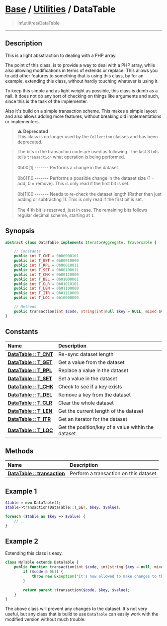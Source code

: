 # [Base](base.md) / [Utilities](util.md) / DataTable
 > im\util\res\DataTable
____

## Description
This is a light absstraction to dealing with a PHP array.

The point of this class, is to provide a way to deal with a PHP array,
while also allowing modifications in terms of extends or replace.
This allows you to add other features to something that is using this class,
by for an example, extending this class, without hardly touching whatever is using it.

To keep this simple and as light weight as possible, this class
is dumb as a nail. It does not do any sort of checking on things like
arguments and such, since this is the task of the implementer.

Also it's build on a simple transaction scheme. This makes a simple layout
and also allows adding more features, without breaking old implementations or implementers.

> :warning: **Deprecated**  
> This class is no longer used by the `Collection` classes and has been deprecated.  

 > The bits in the transaction code are used as following. The last 3 bits tells `transaction` what operation is being performed.<br /><br />0b00[1] ------- Performs a change in the dataset<br /><br />0b0[1]0 ------- Performs a possible change in the dataset size (1 = add, 0 = remove). This is only read if the first bit is set.<br /><br />0b[1]00 ------- Needs to re-check the dataset length (Rather than just adding or subtracting 1). This is only read if the first bit is set.<br /><br />The 4'th bit is reserved, just in case. The remaining bits follows regular decimal scheme, starting at `1`.  

## Synopsis
```php
abstract class DataTable implements IteratorAggregate, Traversable {

    // Constants
    public int T_CNT = 0b00000101
    public int T_GET = 0b00010000
    public int T_RPL = 0b00010011
    public int T_SET = 0b00100011
    public int T_CHK = 0b00110000
    public int T_DEL = 0b01000001
    public int T_CLR = 0b01010101
    public int T_LEN = 0b01100000
    public int T_ITR = 0b01110000
    public int T_LOC = 0b10000000

    // Methods
    public transaction(int $code, string|int|null $key = NULL, mixed $value = NULL): mixed
}
```

## Constants
| Name | Description |
| :--- | :---------- |
| [__DataTable&nbsp;::&nbsp;T\_CNT__](util-DataTable-prop_T_CNT.md) | Re-sync dataset length |
| [__DataTable&nbsp;::&nbsp;T\_GET__](util-DataTable-prop_T_GET.md) | Get a value from the dataset |
| [__DataTable&nbsp;::&nbsp;T\_RPL__](util-DataTable-prop_T_RPL.md) | Replace a value in the dataset |
| [__DataTable&nbsp;::&nbsp;T\_SET__](util-DataTable-prop_T_SET.md) | Set a value in the dataset |
| [__DataTable&nbsp;::&nbsp;T\_CHK__](util-DataTable-prop_T_CHK.md) | Check to see if a key exists |
| [__DataTable&nbsp;::&nbsp;T\_DEL__](util-DataTable-prop_T_DEL.md) | Remove a key from the dataset |
| [__DataTable&nbsp;::&nbsp;T\_CLR__](util-DataTable-prop_T_CLR.md) | Clear the whole dataset |
| [__DataTable&nbsp;::&nbsp;T\_LEN__](util-DataTable-prop_T_LEN.md) | Get the current length of the dataset |
| [__DataTable&nbsp;::&nbsp;T\_ITR__](util-DataTable-prop_T_ITR.md) | Get an iterator for the dataset |
| [__DataTable&nbsp;::&nbsp;T\_LOC__](util-DataTable-prop_T_LOC.md) | Get the position/key of a value within the dataset |

## Methods
| Name | Description |
| :--- | :---------- |
| [__DataTable&nbsp;::&nbsp;transaction__](util-DataTable-transaction.md) | Perform a transaction on this dataset |

## Example 1
```php
$table = new DataTable();
$table->transaction(DataTable::T_SET, $key, $value);

foreach ($table as $key => $value) {
    // ...
}
```

## Example 2
Extending this class is easy.

```php
class MyTable extends DataTable {
    public function transaction(int $code, int|string $key = null, mixed $value = null): mixed {
        if ($code & 0b1) {
            throw new Exception("It's now allowed to make changes to this dataset");
        }

        return parent::transaction($code, $key, $value);
    }
}
```

The above class will prevent any changes to the dataset. It's not very useful,
but any class that is build to use `DataTable` can easily work with the modified version
without much trouble.
